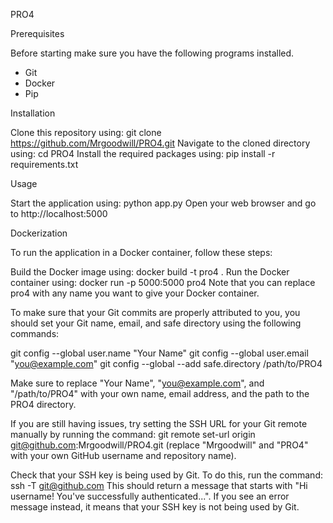 PRO4

Prerequisites

Before starting make sure you have the following programs installed.
* Git
* Docker
* Pip

Installation

Clone this repository using:
git clone https://github.com/Mrgoodwill/PRO4.git
Navigate to the cloned directory using:
cd PRO4
Install the required packages using:
pip install -r requirements.txt

Usage

Start the application using:
python app.py
Open your web browser and go to http://localhost:5000

Dockerization

To run the application in a Docker container, follow these steps:

Build the Docker image using:
docker build -t pro4 .
Run the Docker container using:
docker run -p 5000:5000 pro4
Note that you can replace pro4 with any name you want to give your Docker container.

To make sure that your Git commits are properly attributed to you, you should set your Git name, email, and safe directory using the following commands:

git config --global user.name "Your Name"
git config --global user.email "you@example.com"
git config --global --add safe.directory /path/to/PRO4

Make sure to replace "Your Name", "you@example.com", and "/path/to/PRO4" with your own name, email address, and the path to the PRO4 directory.

If you are still having issues, try setting the SSH URL for your Git remote manually by running the command:
git remote set-url origin git@github.com:Mrgoodwill/PRO4.git (replace "Mrgoodwill" and "PRO4" with your own GitHub username and repository name).

Check that your SSH key is being used by Git. To do this, run the command:
ssh -T git@github.com
This should return a message that starts with
"Hi username! You've successfully authenticated...". If you see an error message instead, it means that your SSH key is not being used by Git.
